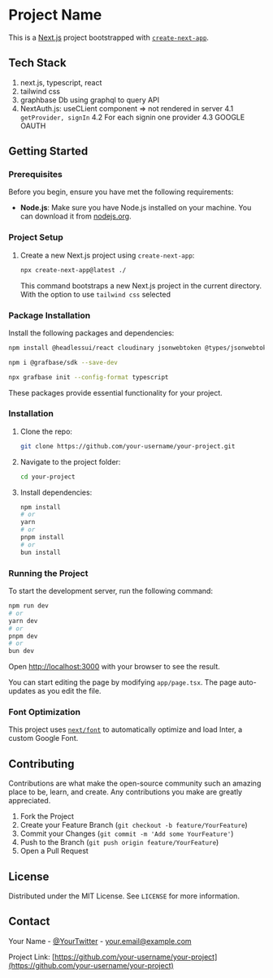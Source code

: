 # Project Name

This is a [Next.js](https://nextjs.org/) project bootstrapped with [`create-next-app`](https://github.com/vercel/next.js/tree/canary/packages/create-next-app).

## Tech Stack

1. next.js, typescript, react
2. tailwind css
3. graphbase Db using graphql to query API
4. NextAuth.js: useCLient component => not rendered in server
   4.1 `getProvider, signIn`
   4.2 For each signin one provider
   4.3 GOOGLE OAUTH

## Getting Started

### Prerequisites

Before you begin, ensure you have met the following requirements:

- **Node.js**: Make sure you have Node.js installed on your machine. You can download it from [nodejs.org](https://nodejs.org/).

### Project Setup

1. Create a new Next.js project using `create-next-app`:

   ```bash
   npx create-next-app@latest ./
   ```

   This command bootstraps a new Next.js project in the current directory. With the option to use `tailwind css` selected

### Package Installation

Install the following packages and dependencies:

```bash
npm install @headlessui/react cloudinary jsonwebtoken @types/jsonwebtoken graphql-request next-auth
```

```bash
npm i @grafbase/sdk --save-dev
```

```bash
npx grafbase init --config-format typescript
```

These packages provide essential functionality for your project.

### Installation

1. Clone the repo:

   ```bash
   git clone https://github.com/your-username/your-project.git
   ```

2. Navigate to the project folder:

   ```bash
   cd your-project
   ```

3. Install dependencies:

   ```bash
   npm install
   # or
   yarn
   # or
   pnpm install
   # or
   bun install
   ```

### Running the Project

To start the development server, run the following command:

```bash
npm run dev
# or
yarn dev
# or
pnpm dev
# or
bun dev
```

Open [http://localhost:3000](http://localhost:3000) with your browser to see the result.

You can start editing the page by modifying `app/page.tsx`. The page auto-updates as you edit the file.

### Font Optimization

This project uses [`next/font`](https://nextjs.org/docs/basic-features/font-optimization) to automatically optimize and load Inter, a custom Google Font.

## Contributing

Contributions are what make the open-source community such an amazing place to be, learn, and create. Any contributions you make are greatly appreciated.

1. Fork the Project
2. Create your Feature Branch (`git checkout -b feature/YourFeature`)
3. Commit your Changes (`git commit -m 'Add some YourFeature'`)
4. Push to the Branch (`git push origin feature/YourFeature`)
5. Open a Pull Request

## License

Distributed under the MIT License. See `LICENSE` for more information.

## Contact

Your Name - [@YourTwitter](https://twitter.com/YourTwitter) - your.email@example.com

Project Link: [https://github.com/your-username/your-project](https://github.com/your-username/your-project)
